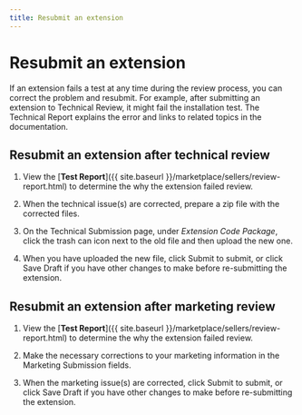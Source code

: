 ```yaml
---
title: Resubmit an extension
---
```


# Resubmit an extension

If an extension fails a test at any time during the review process, you can correct the problem and resubmit. For example, after submitting an extension to Technical Review, it might fail the installation test. The Technical Report explains the error and links to related topics in the documentation.

## Resubmit an extension after technical review

1. View the [**Test Report**]({{ site.baseurl }}/marketplace/sellers/review-report.html) to determine the why the extension failed review.

1. When the technical issue(s) are corrected, prepare a zip file with the corrected files.

1. On the Technical Submission page, under _Extension Code Package_, click the trash can icon next to the old file and then upload the new one.

1. When you have uploaded the new file, click <span class="btn">Submit</span> to submit, or click <span class="btn">Save Draft</span> if you have other changes to make before re-submitting the extension.

## Resubmit an extension after marketing review

1. View the [**Test Report**]({{ site.baseurl }}/marketplace/sellers/review-report.html) to determine the why the extension failed review.

1. Make the necessary corrections to your marketing information in the Marketing Submission fields.

1. When the marketing issue(s) are corrected, click <span class="btn">Submit</span> to submit, or click <span class="btn">Save Draft</span> if you have other changes to make before re-submitting the extension.
